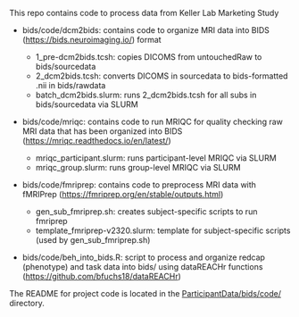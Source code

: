 This repo contains code to process data from Keller Lab Marketing Study

- bids/code/dcm2bids: contains code to organize MRI data into BIDS (https://bids.neuroimaging.io/) format
  - 1_pre-dcm2bids.tcsh: copies DICOMS from untouchedRaw to bids/sourcedata
  - 2_dcm2bids.tcsh: converts DICOMS in sourcedata to bids-formatted .nii in bids/rawdata
  - batch_dcm2bids.slurm: runs 2_dcm2bids.tcsh for all subs in bids/sourcedata via SLURM

- bids/code/mriqc: contains code to run MRIQC for quality checking raw MRI data that has been organized into BIDS (https://mriqc.readthedocs.io/en/latest/)
  - mriqc_participant.slurm: runs participant-level MRIQC via SLURM
  - mriqc_group.slurm: runs group-level MRIQC via SLURM

- bids/code/fmriprep: contains code to preprocess MRI data with fMRIPrep (https://fmriprep.org/en/stable/outputs.html)
  - gen_sub_fmriprep.sh: creates subject-specific scripts to run fmriprep
  - template_fmriprep-v2320.slurm: template for subject-specific scripts (used by gen_sub_fmriprep.sh)
 
- bids/code/beh_into_bids.R: script to process and organize redcap (phenotype) and task data into bids/ using dataREACHr functions (https://github.com/bfuchs18/dataREACHr)

The README for project code is located in the [ParticipantData/bids/code/](ParticipantData/bids/code/README.md) directory.
